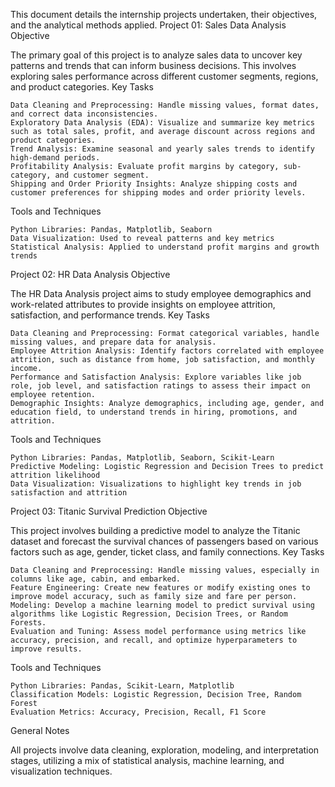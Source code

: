 This document details the internship projects undertaken, their objectives, and the analytical methods applied.
Project 01: Sales Data Analysis
Objective

The primary goal of this project is to analyze sales data to uncover key patterns and trends that can inform business decisions. This involves exploring sales performance across different customer segments, regions, and product categories.
Key Tasks

    Data Cleaning and Preprocessing: Handle missing values, format dates, and correct data inconsistencies.
    Exploratory Data Analysis (EDA): Visualize and summarize key metrics such as total sales, profit, and average discount across regions and product categories.
    Trend Analysis: Examine seasonal and yearly sales trends to identify high-demand periods.
    Profitability Analysis: Evaluate profit margins by category, sub-category, and customer segment.
    Shipping and Order Priority Insights: Analyze shipping costs and customer preferences for shipping modes and order priority levels.

Tools and Techniques

    Python Libraries: Pandas, Matplotlib, Seaborn
    Data Visualization: Used to reveal patterns and key metrics
    Statistical Analysis: Applied to understand profit margins and growth trends

Project 02: HR Data Analysis
Objective

The HR Data Analysis project aims to study employee demographics and work-related attributes to provide insights on employee attrition, satisfaction, and performance trends.
Key Tasks

    Data Cleaning and Preprocessing: Format categorical variables, handle missing values, and prepare data for analysis.
    Employee Attrition Analysis: Identify factors correlated with employee attrition, such as distance from home, job satisfaction, and monthly income.
    Performance and Satisfaction Analysis: Explore variables like job role, job level, and satisfaction ratings to assess their impact on employee retention.
    Demographic Insights: Analyze demographics, including age, gender, and education field, to understand trends in hiring, promotions, and attrition.

Tools and Techniques

    Python Libraries: Pandas, Matplotlib, Seaborn, Scikit-Learn
    Predictive Modeling: Logistic Regression and Decision Trees to predict attrition likelihood
    Data Visualization: Visualizations to highlight key trends in job satisfaction and attrition

Project 03: Titanic Survival Prediction
Objective

This project involves building a predictive model to analyze the Titanic dataset and forecast the survival chances of passengers based on various factors such as age, gender, ticket class, and family connections.
Key Tasks

    Data Cleaning and Preprocessing: Handle missing values, especially in columns like age, cabin, and embarked.
    Feature Engineering: Create new features or modify existing ones to improve model accuracy, such as family size and fare per person.
    Modeling: Develop a machine learning model to predict survival using algorithms like Logistic Regression, Decision Trees, or Random Forests.
    Evaluation and Tuning: Assess model performance using metrics like accuracy, precision, and recall, and optimize hyperparameters to improve results.

Tools and Techniques

    Python Libraries: Pandas, Scikit-Learn, Matplotlib
    Classification Models: Logistic Regression, Decision Tree, Random Forest
    Evaluation Metrics: Accuracy, Precision, Recall, F1 Score

General Notes

All projects involve data cleaning, exploration, modeling, and interpretation stages, utilizing a mix of statistical analysis, machine learning, and visualization techniques.
